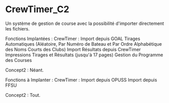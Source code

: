 # CrewTimer_C2
Un système de gestion de course avec la possibilité d'importer directement les fichiers.

Fonctions Implantées :
CrewTimer :
Import depuis GOAL
Tirages Automatiques (Aléatoire, Par Numéro de Bateau et Par Ordre Alphabétique des Noms Courts des Clubs)
Import Résultats depuis CrewTimer
Impressions Tirages et Résultats (jusqu'à 17 pages)
Gestion du Programme des Courses

Concept2 :
Néant.

Fonctions à Implanter :
CrewTimer :
Import depuis OPUSS
Import depuis FFSU

Concept2 :
Tout.